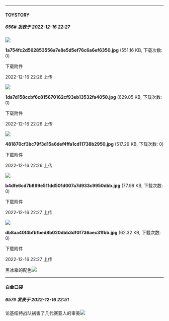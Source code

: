 

*****

####  TOYSTORY  
##### 656#       发表于 2022-12-16 22:27

<img src="https://img.saraba1st.com/forum/202212/16/222633sehpg0zdjzfwgj97.jpg" referrerpolicy="no-referrer">

<strong>1a754fc2d562853556a7e8e5d5ef76c6a6ef6350.jpg</strong> (551.16 KB, 下载次数: 0)

下载附件

2022-12-16 22:26 上传

<img src="https://img.saraba1st.com/forum/202212/16/222638uukh0pr2ay3hu030.jpg" referrerpolicy="no-referrer">

<strong>1da7d158ccbf6c815670162cf93eb13532fa4050.jpg</strong> (629.05 KB, 下载次数: 0)

下载附件

2022-12-16 22:26 上传

<img src="https://img.saraba1st.com/forum/202212/16/222642jn8mrrpv2smq5h8r.jpg" referrerpolicy="no-referrer">

<strong>481870cf3bc79f3d15a6def4ffa1cd11738b2950.jpg</strong> (517.29 KB, 下载次数: 0)

下载附件

2022-12-16 22:26 上传

<img src="https://img.saraba1st.com/forum/202212/16/222701lzl3m5ex3fpkg5e6.jpg" referrerpolicy="no-referrer">

<strong>b4dfe6cd7b899e511dd501d007a7d933c9950dbb.jpg</strong> (77.98 KB, 下载次数: 0)

下载附件

2022-12-16 22:27 上传

<img src="https://img.saraba1st.com/forum/202212/16/222701hb9zbgzd0dbym0f0.jpg" referrerpolicy="no-referrer">

<strong>db8aa40f4bfbfbed8b020dbb3df0f736aec31fbb.jpg</strong> (62.32 KB, 下载次数: 0)

下载附件

2022-12-16 22:27 上传

黑冰箱的配色<img src="https://static.saraba1st.com/image/smiley/face2017/002.png" referrerpolicy="no-referrer">



*****

####  白金口袋  
##### 657#       发表于 2022-12-16 22:51

论基纽特战队祸害了几代赛亚人的审美<img src="https://static.saraba1st.com/image/smiley/face2017/067.png" referrerpolicy="no-referrer">

